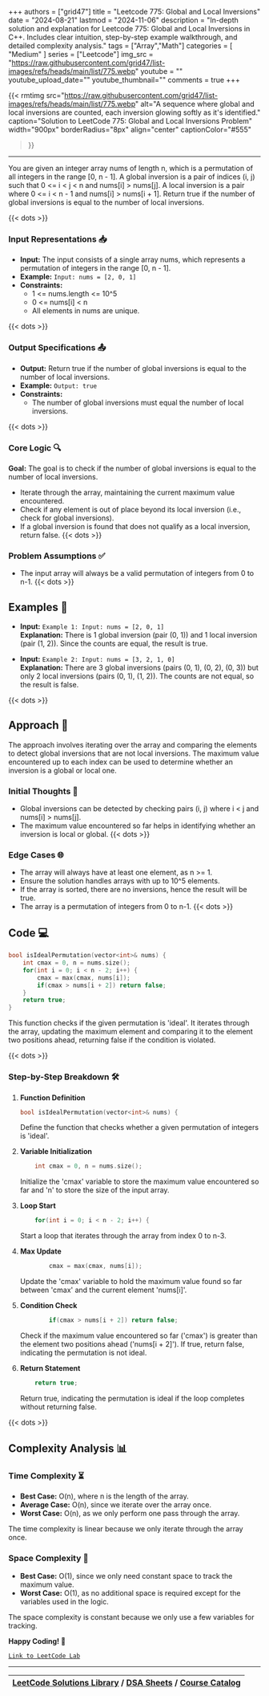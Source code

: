 
+++
authors = ["grid47"]
title = "Leetcode 775: Global and Local Inversions"
date = "2024-08-21"
lastmod = "2024-11-06"
description = "In-depth solution and explanation for Leetcode 775: Global and Local Inversions in C++. Includes clear intuition, step-by-step example walkthrough, and detailed complexity analysis."
tags = ["Array","Math"]
categories = [
    "Medium"
]
series = ["Leetcode"]
img_src = "https://raw.githubusercontent.com/grid47/list-images/refs/heads/main/list/775.webp"
youtube = ""
youtube_upload_date=""
youtube_thumbnail=""
comments = true
+++


{{< rmtimg 
    src="https://raw.githubusercontent.com/grid47/list-images/refs/heads/main/list/775.webp" 
    alt="A sequence where global and local inversions are counted, each inversion glowing softly as it's identified."
    caption="Solution to LeetCode 775: Global and Local Inversions Problem"
    width="900px"
    borderRadius="8px"
    align="center" 
    captionColor="#555"
>}}
---
You are given an integer array nums of length n, which is a permutation of all integers in the range [0, n - 1]. A global inversion is a pair of indices (i, j) such that 0 <= i < j < n and nums[i] > nums[j]. A local inversion is a pair where 0 <= i < n - 1 and nums[i] > nums[i + 1]. Return true if the number of global inversions is equal to the number of local inversions.
<!--more-->
{{< dots >}}
### Input Representations 📥
- **Input:** The input consists of a single array nums, which represents a permutation of integers in the range [0, n - 1].
- **Example:** `Input: nums = [2, 0, 1]`
- **Constraints:**
	- 1 <= nums.length <= 10^5
	- 0 <= nums[i] < n
	- All elements in nums are unique.

{{< dots >}}
### Output Specifications 📤
- **Output:** Return true if the number of global inversions is equal to the number of local inversions.
- **Example:** `Output: true`
- **Constraints:**
	- The number of global inversions must equal the number of local inversions.

{{< dots >}}
### Core Logic 🔍
**Goal:** The goal is to check if the number of global inversions is equal to the number of local inversions.

- Iterate through the array, maintaining the current maximum value encountered.
- Check if any element is out of place beyond its local inversion (i.e., check for global inversions).
- If a global inversion is found that does not qualify as a local inversion, return false.
{{< dots >}}
### Problem Assumptions ✅
- The input array will always be a valid permutation of integers from 0 to n-1.
{{< dots >}}
## Examples 🧩
- **Input:** `Example 1: Input: nums = [2, 0, 1]`  \
  **Explanation:** There is 1 global inversion (pair (0, 1)) and 1 local inversion (pair (1, 2)). Since the counts are equal, the result is true.

- **Input:** `Example 2: Input: nums = [3, 2, 1, 0]`  \
  **Explanation:** There are 3 global inversions (pairs (0, 1), (0, 2), (0, 3)) but only 2 local inversions (pairs (0, 1), (1, 2)). The counts are not equal, so the result is false.

{{< dots >}}
## Approach 🚀
The approach involves iterating over the array and comparing the elements to detect global inversions that are not local inversions. The maximum value encountered up to each index can be used to determine whether an inversion is a global or local one.

### Initial Thoughts 💭
- Global inversions can be detected by checking pairs (i, j) where i < j and nums[i] > nums[j].
- The maximum value encountered so far helps in identifying whether an inversion is local or global.
{{< dots >}}
### Edge Cases 🌐
- The array will always have at least one element, as n >= 1.
- Ensure the solution handles arrays with up to 10^5 elements.
- If the array is sorted, there are no inversions, hence the result will be true.
- The array is a permutation of integers from 0 to n-1.
{{< dots >}}
## Code 💻
```cpp
bool isIdealPermutation(vector<int>& nums) {
    int cmax = 0, n = nums.size();
    for(int i = 0; i < n - 2; i++) {
        cmax = max(cmax, nums[i]);
        if(cmax > nums[i + 2]) return false;
    }
    return true;
}
```

This function checks if the given permutation is 'ideal'. It iterates through the array, updating the maximum element and comparing it to the element two positions ahead, returning false if the condition is violated.

{{< dots >}}
### Step-by-Step Breakdown 🛠️
1. **Function Definition**
	```cpp
	bool isIdealPermutation(vector<int>& nums) {
	```
	Define the function that checks whether a given permutation of integers is 'ideal'.

2. **Variable Initialization**
	```cpp
	    int cmax = 0, n = nums.size();
	```
	Initialize the 'cmax' variable to store the maximum value encountered so far and 'n' to store the size of the input array.

3. **Loop Start**
	```cpp
	    for(int i = 0; i < n - 2; i++) {
	```
	Start a loop that iterates through the array from index 0 to n-3.

4. **Max Update**
	```cpp
	        cmax = max(cmax, nums[i]);
	```
	Update the 'cmax' variable to hold the maximum value found so far between 'cmax' and the current element 'nums[i]'.

5. **Condition Check**
	```cpp
	        if(cmax > nums[i + 2]) return false;
	```
	Check if the maximum value encountered so far ('cmax') is greater than the element two positions ahead ('nums[i + 2]'). If true, return false, indicating the permutation is not ideal.

6. **Return Statement**
	```cpp
	    return true;
	```
	Return true, indicating the permutation is ideal if the loop completes without returning false.

{{< dots >}}
## Complexity Analysis 📊
### Time Complexity ⏳
- **Best Case:** O(n), where n is the length of the array.
- **Average Case:** O(n), since we iterate over the array once.
- **Worst Case:** O(n), as we only perform one pass through the array.

The time complexity is linear because we only iterate through the array once.

### Space Complexity 💾
- **Best Case:** O(1), since we only need constant space to track the maximum value.
- **Worst Case:** O(1), as no additional space is required except for the variables used in the logic.

The space complexity is constant because we only use a few variables for tracking.

**Happy Coding! 🎉**


[`Link to LeetCode Lab`](https://leetcode.com/problems/global-and-local-inversions/description/)

---

| [LeetCode Solutions Library](https://grid47.xyz/leetcode/) / [DSA Sheets](https://grid47.xyz/sheets/) / [Course Catalog](https://grid47.xyz/courses/) |
| --- |
